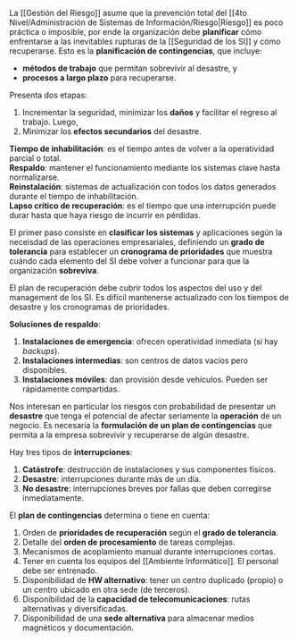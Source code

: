 La [[Gestión del Riesgo]] asume que la prevención total del [[4to Nivel/Administración de Sistemas de Información/Riesgo|Riesgo]] es poco práctica o imposible, por ende la organización debe **planificar** cómo enfrentarse a las inevitables rupturas de la [[Seguridad de los SI]] y cómo recuperarse. Esto es la **planificación de contingencias**, que incluye:

- **métodos de trabajo** que permitan sobrevivir al desastre, y
- **procesos a largo plazo** para recuperarse.

Presenta dos etapas:

1. Incrementar la seguridad, minimizar los **daños** y facilitar el regreso al trabajo. Luego,
2. Minimizar los **efectos secundarios** del desastre.

**Tiempo de inhabilitación**: es el tiempo antes de volver a la operatividad parcial o total. \
**Respaldo**: mantener el funcionamiento mediante los sistemas clave hasta normalizarse. \
**Reinstalación**: sistemas de actualización con todos los datos generados durante el tiempo de inhabilitación. \
**Lapso crítico de recuperación**: es el tiempo que una interrupción puede durar hasta que haya riesgo de incurrir en pérdidas.

El primer paso consiste en **clasificar los sistemas** y aplicaciones según la neceisdad de las operaciones empresariales, definiendo un **grado de tolerancia** para establecer un **cronograma de prioridades** que muestra cuándo cada elemento del SI debe volver a funcionar para que la organización **sobreviva**.

El plan de recuperación debe cubrir todos los aspectos del uso y del management de los SI. Es difícil mantenerse actualizado con los tiempos de desastre y los cronogramas de prioridades.

**Soluciones de respaldo**:

1. **Instalaciones de emergencia**: ofrecen operatividad inmediata (si hay _backups_).
2. **Instalaciones intermedias**: son centros de datos vacíos pero disponibles.
3. **Instalaciones móviles**: dan provisión desde vehículos. Pueden ser rápidamente compartidas.

Nos interesan en particular los riesgos con probabilidad de presentar un **desastre** que tenga el potencial de afectar seriamente la **operación** de un negocio. Es necesaria la **formulación de un plan de contingencias** que permita a la empresa sobrevivir y recuperarse de algún desastre.

Hay tres tipos de **interrupciones**:

1. **Catástrofe**: destrucción de instalaciones y sus componentes físicos.
2. **Desastre**: interrupciones durante más de un día.
3. **No desastre**: interrupciones breves por fallas que deben corregirse inmediatamente.

El **plan de contingencias** determina o tiene en cuenta:

1. Orden de **prioridades de recuperación** según el **grado de tolerancia**.
2. Detalle del **orden de procesamiento** de tareas complejas.
3. Mecanismos de acoplamiento manual durante interrupciones cortas.
4. Tener en cuenta los equipos del [[Ambiente Informático]]. El personal debe ser entrenado.
5. Disponibilidad de **HW alternativo**: tener un centro duplicado (propio) o un centro ubicado en otra sede (de terceros).
6. Disponibilidad de la **capacidad de telecomunicaciones**: rutas alternativas y diversificadas.
7. Disponibilidad de una **sede alternativa** para almacenar medios magnéticos y documentación.
